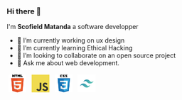 ### Hi there 👋

<p> I'm <strong>Scofield Matanda</strong> a software developper </p>

<!--
**filsmatand/filsmatand** is a ✨ _special_ ✨ repository because its `README.md` (this file) appears on your GitHub profile.-->



- 🔭 I’m currently working on ux design
- 🌱 I’m currently learning Ethical Hacking
- 👯 I’m looking to collaborate on an open source project
- 💬 Ask me about web development.
 <p>
    <img src="https://raw.githubusercontent.com/github/explore/80688e429a7d4ef2fca1e82350fe8e3517d3494d/topics/html/html.png" alt="Python" height="40" style="vertical-align:top; margin:4px">
<img src="https://raw.githubusercontent.com/github/explore/80688e429a7d4ef2fca1e82350fe8e3517d3494d/topics/javascript/javascript.png" alt="Python" height="40" style="vertical-align:top; margin:4px">
    <img src="https://raw.githubusercontent.com/github/explore/80688e429a7d4ef2fca1e82350fe8e3517d3494d/topics/css/css.png" alt="Python" height="40" style="vertical-align:top; margin:4px">
<img src="https://raw.githubusercontent.com/github/explore/80688e429a7d4ef2fca1e82350fe8e3517d3494d/topics/tailwind/tailwind.png" alt="Python" height="40" style="vertical-align:top; margin:4px"
  </p>
